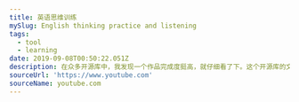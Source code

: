 ```yaml
---
title: 英语思维训练
mySlug: English thinking practice and listening
tags:
  - tool
  - learning
date: 2019-09-08T00:50:22.051Z
description: 在众多开源库中，我发现一个作品完成度挺高，就仔细看了下。这个开源库的文档站点在风格上具有高度个性化的审美溢出，比如在文档里放自拍和作者喜欢的书籍摘抄。
sourceUrl: 'https://www.youtube.com'
sourceName: youtube.com
---
```


